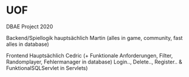 # UOF
DBAE Project 2020


Backend/Spiellogik hauptsächlich Martin (alles in game, community, fast alles in database)

Frontend Hauptsächlich Cedric (+ Funktionale Anforderungen, Filter, Randomplayer, Fehlermanager in database)
	 Login.., Delete.., Register.. & FunktionalSQLServlet in Servlets)